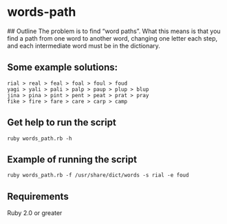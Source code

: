 # words-path

## Outline
The problem is to find “word paths”. What this means is that you find a path from one word to 
another word, changing one letter each step, and each intermediate word must be in the 
dictionary.

## Some example solutions:
```
rial ­> real ­> feal ­> foal ­> foul ­> foud
yagi ­> yali ­> pali ­> palp ­> paup ­> plup ­> blup
jina ­> pina ­> pint ­> pent ­> peat ­> prat ­> pray 
fike ­> fire ­> fare ­> care ­> carp ­> camp
```

## Get help to run the script
```
ruby words_path.rb -h
```

## Example of running the script
```
ruby words_path.rb -f /usr/share/dict/words -s rial -e foud
```

## Requirements
Ruby 2.0 or greater


